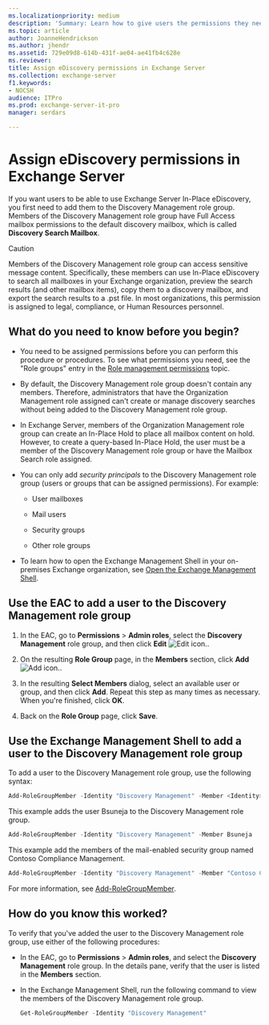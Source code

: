 ```yaml
---
ms.localizationpriority: medium
description: 'Summary: Learn how to give users the permissions they need to use In-Place eDiscovery in Exchange Server 2016 and Exchange Server 2019.'
ms.topic: article
author: JoanneHendrickson
ms.author: jhendr
ms.assetid: 729e09d8-614b-431f-ae04-ae41fb4c628e
ms.reviewer:
title: Assign eDiscovery permissions in Exchange Server
ms.collection: exchange-server
f1.keywords:
- NOCSH
audience: ITPro
ms.prod: exchange-server-it-pro
manager: serdars

---
```


# Assign eDiscovery permissions in Exchange Server

If you want users to be able to use Exchange Server In-Place eDiscovery, you first need to add them to the Discovery Management role group. Members of the Discovery Management role group have Full Access mailbox permissions to the default discovery mailbox, which is called **Discovery Search Mailbox**.

> [!CAUTION]
> Members of the Discovery Management role group can access sensitive message content. Specifically, these members can use In-Place eDiscovery to search all mailboxes in your Exchange organization, preview the search results (and other mailbox items), copy them to a discovery mailbox, and export the search results to a .pst file. In most organizations, this permission is assigned to legal, compliance, or Human Resources personnel.

## What do you need to know before you begin?

- You need to be assigned permissions before you can perform this procedure or procedures. To see what permissions you need, see the "Role groups" entry in the [Role management permissions](../../permissions/feature-permissions/rbac-permissions.md) topic.

- By default, the Discovery Management role group doesn't contain any members. Therefore, administrators that have the Organization Management role assigned can't create or manage discovery searches without being added to the Discovery Management role group.

- In Exchange Server, members of the Organization Management role group can create an In-Place Hold to place all mailbox content on hold. However, to create a query-based In-Place Hold, the user must be a member of the Discovery Management role group or have the Mailbox Search role assigned.

- You can only add *security principals* to the Discovery Management role group (users or groups that can be assigned permissions). For example:

  - User mailboxes

  - Mail users

  - Security groups

  - Other role groups

- To learn how to open the Exchange Management Shell in your on-premises Exchange organization, see [Open the Exchange Management Shell](/powershell/exchange/open-the-exchange-management-shell).

## Use the EAC to add a user to the Discovery Management role group

1. In the EAC, go to **Permissions** \> **Admin roles**, select the **Discovery Management** role group, and then click **Edit** ![Edit icon.](../../media/ITPro_EAC_EditIcon.png).

2. On the resulting **Role Group** page, in the **Members** section, click **Add** ![Add icon.](../../media/ITPro_EAC_AddIcon.png).

3. In the resulting **Select Members** dialog, select an available user or group, and then click **Add**. Repeat this step as many times as necessary. When you're finished, click **OK**.

4. Back on the **Role Group** page, click **Save**.

## Use the Exchange Management Shell to add a user to the Discovery Management role group

To add a user to the Discovery Management role group, use the following syntax:

```PowerShell
Add-RoleGroupMember -Identity "Discovery Management" -Member <Identity>
```

This example adds the user Bsuneja to the Discovery Management role group.

```PowerShell
Add-RoleGroupMember -Identity "Discovery Management" -Member Bsuneja
```

This example add the members of the mail-enabled security group named Contoso Compliance Management.

```PowerShell
Add-RoleGroupMember -Identity "Discovery Management" -Member "Contoso Compliance Management"
```

For more information, see [Add-RoleGroupMember](/powershell/module/exchange/Add-RoleGroupMember).

## How do you know this worked?

To verify that you've added the user to the Discovery Management role group, use either of the following procedures:

- In the EAC, go to **Permissions** \> **Admin roles**, and select the **Discovery Management** role group. In the details pane, verify that the user is listed in the **Members** section.

- In the Exchange Management Shell, run the following command to view the members of the Discovery Management role group.

  ```PowerShell
  Get-RoleGroupMember -Identity "Discovery Management"
  ```